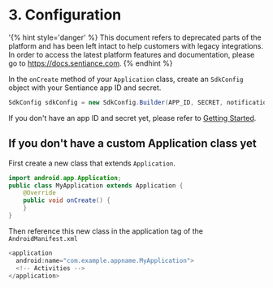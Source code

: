 # 3. Configuration

'{% hint style='danger' %} This document refers to deprecated parts of the platform and has been left intact to help customers with legacy integrations. In order to access the latest platform features and documentation, please go to https://docs.sentiance.com. {% endhint %}

In the `onCreate` method of your `Application` class, create an `SdkConfig` object with your Sentiance app ID and secret.

```java
SdkConfig sdkConfig = new SdkConfig.Builder(APP_ID, SECRET, notification).build();
```

If you don't have an app ID and secret yet, please refer to [Getting Started](../#create-an-application).

## If you don't have a custom Application class yet

First create a new class that extends `Application`.

```java
import android.app.Application;
public class MyApplication extends Application {
    @Override
    public void onCreate() {
    }
}
```

Then reference this new class in the application tag of the `AndroidManifest.xml`

```java
<application
  android:name="com.example.appname.MyApplication">
  <!-- Activities -->
</application>
```

